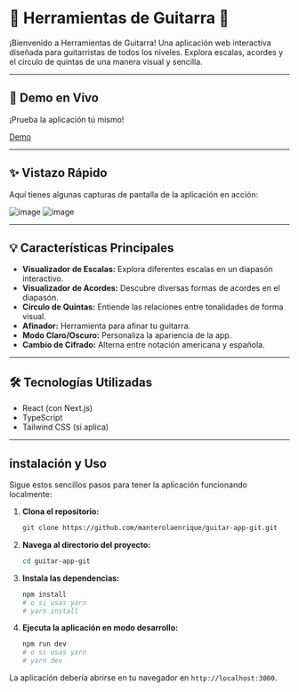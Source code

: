 # 🎸 Herramientas de Guitarra 🤘

¡Bienvenido a Herramientas de Guitarra! Una aplicación web interactiva diseñada para guitarristas de todos los niveles. Explora escalas, acordes y el círculo de quintas de una manera visual y sencilla.

---

## 🚀 Demo en Vivo

¡Prueba la aplicación tú mismo!

[Demo](https://guitar-app-git.vercel.app/)

---

## ✨ Vistazo Rápido

Aquí tienes algunas capturas de pantalla de la aplicación en acción:

![image](https://github.com/user-attachments/assets/0f95d483-3ffa-4877-9e48-2762080f6853)
![image](https://github.com/user-attachments/assets/cd054b1c-7ce3-4ed0-92d8-8ee80ddf255f)

---

## 💡 Características Principales

- **Visualizador de Escalas:** Explora diferentes escalas en un diapasón interactivo.
- **Visualizador de Acordes:** Descubre diversas formas de acordes en el diapasón.
- **Círculo de Quintas:** Entiende las relaciones entre tonalidades de forma visual.
- **Afinador:** Herramienta para afinar tu guitarra.
- **Modo Claro/Oscuro:** Personaliza la apariencia de la app.
- **Cambio de Cifrado:** Alterna entre notación americana y española.

---

## 🛠️ Tecnologías Utilizadas

- React (con Next.js)
- TypeScript
- Tailwind CSS (si aplica)

---

## instalación y Uso

Sigue estos sencillos pasos para tener la aplicación funcionando localmente:

1.  **Clona el repositorio:**

    ```bash
    git clone https://github.com/manterolaenrique/guitar-app-git.git
    ```

2.  **Navega al directorio del proyecto:**

    ```bash
    cd guitar-app-git
    ```

3.  **Instala las dependencias:**

    ```bash
    npm install
    # o si usas yarn
    # yarn install
    ```

4.  **Ejecuta la aplicación en modo desarrollo:**

    ```bash
    npm run dev
    # o si usas yarn
    # yarn dev
    ```

La aplicación debería abrirse en tu navegador en `http://localhost:3000`.